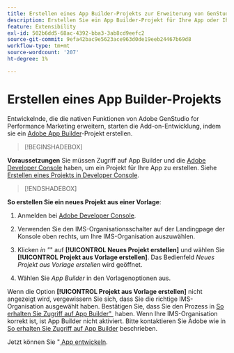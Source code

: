 ```yaml
---
title: Erstellen eines App Builder-Projekts zur Erweiterung von GenStudio for Performance Marketing
description: Erstellen Sie ein App Builder-Projekt für Ihre App oder Ihr Add-on.
feature: Extensibility
exl-id: 502b6dd5-68ac-4392-bba3-3ab8cd9eefc2
source-git-commit: 9efa42bac9e5623ace963d0de19eeb24467b69d8
workflow-type: tm+mt
source-wordcount: '207'
ht-degree: 1%

---
```


# Erstellen eines App Builder-Projekts

Entwickelnde, die die nativen Funktionen von Adobe GenStudio for Performance Marketing erweitern, starten die Add-on-Entwicklung, indem sie ein [Adobe App Builder](https://developer.adobe.com/app-builder/)-Projekt erstellen.

>[!BEGINSHADEBOX]

**Voraussetzungen**
Sie müssen Zugriff auf App Builder und die [Adobe Developer Console](https://developer.adobe.com/developer-console/) haben, um ein Projekt für Ihre App zu erstellen. Siehe [Erstellen eines Projekts in Developer Console](https://developer.adobe.com/app-builder/docs/getting_started/first_app#2-create-a-new-project-on-developer-console).

>[!ENDSHADEBOX]

**So erstellen Sie ein neues Projekt aus einer Vorlage**:

1. Anmelden bei [Adobe Developer Console](https://developer.adobe.com/developer-console/).

1. Verwenden Sie den IMS-Organisationsschalter auf der Landingpage der Konsole oben rechts, um Ihre IMS-Organisation auszuwählen.

1. Klicken _in &quot;_&quot; auf **[!UICONTROL Neues Projekt erstellen]** und wählen Sie **[!UICONTROL Projekt aus Vorlage erstellen]**. Das Bedienfeld _Neues Projekt aus Vorlage erstellen_ wird geöffnet.

1. Wählen Sie _App Builder_ in den Vorlagenoptionen aus.

Wenn die Option **[!UICONTROL Projekt aus Vorlage erstellen]** nicht angezeigt wird, vergewissern Sie sich, dass Sie die richtige IMS-Organisation ausgewählt haben. Bestätigen Sie, dass Sie den Prozess in [So erhalten Sie Zugriff auf App Builder&quot; &#x200B;](https://developer.adobe.com/app-builder/docs/overview/getting_access/) haben. Wenn Ihre IMS-Organisation korrekt ist, ist App Builder nicht aktiviert. Bitte kontaktieren Sie Adobe wie in [So erhalten Sie Zugriff auf App Builder](https://developer.adobe.com/app-builder/docs/overview/getting_access/) beschrieben.

Jetzt können Sie &quot;[&#x200B; App entwickeln](create-app.md).
